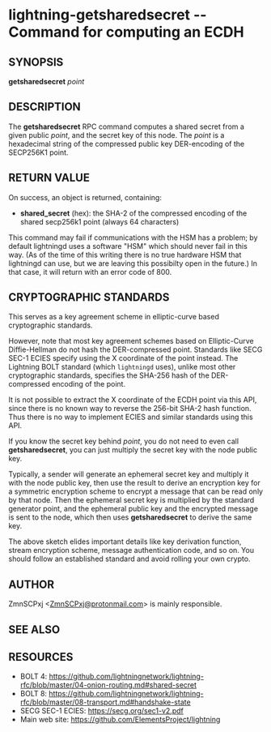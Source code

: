 lightning-getsharedsecret -- Command for computing an ECDH
==========================================================

SYNOPSIS
--------

**getsharedsecret** *point*

DESCRIPTION
-----------

The **getsharedsecret** RPC command computes a shared secret from a
given public *point*, and the secret key of this node.
The *point* is a hexadecimal string of the compressed public
key DER-encoding of the SECP256K1 point.

RETURN VALUE
------------

[comment]: # (GENERATE-FROM-SCHEMA-START)
On success, an object is returned, containing:
- **shared_secret** (hex): the SHA-2 of the compressed encoding of the shared secp256k1 point (always 64 characters)

[comment]: # (GENERATE-FROM-SCHEMA-END)

This command may fail if communications with the HSM has a
problem;
by default lightningd uses a software "HSM" which should
never fail in this way.
(As of the time of this writing there is no true hardware
HSM that lightningd can use, but we are leaving this
possibilty open in the future.)
In that case, it will return with an error code of 800.

CRYPTOGRAPHIC STANDARDS
-----------------------

This serves as a key agreement scheme in elliptic-curve based
cryptographic standards.

However, note that most key agreement schemes based on
Elliptic-Curve Diffie-Hellman do not hash the DER-compressed
point.
Standards like SECG SEC-1 ECIES specify using the X coordinate
of the point instead.
The Lightning BOLT standard (which `lightningd` uses), unlike
most other cryptographic standards, specifies the SHA-256 hash
of the DER-compressed encoding of the point.

It is not possible to extract the X coordinate of the ECDH point
via this API, since there is no known way to reverse the 256-bit
SHA-2 hash function.
Thus there is no way to implement ECIES and similar standards using
this API.

If you know the secret key behind *point*, you do not need to
even call **getsharedsecret**, you can just multiply the secret key
with the node public key.

Typically, a sender will generate an ephemeral secret key
and multiply it with the node public key,
then use the result to derive an encryption key
for a symmetric encryption scheme
to encrypt a message that can be read only by that node.
Then the ephemeral secret key is multiplied
by the standard generator point,
and the ephemeral public key and the encrypted message is
sent to the node,
which then uses **getsharedsecret** to derive the same key.

The above sketch elides important details like
key derivation function, stream encryption scheme,
message authentication code, and so on.
You should follow an established standard and avoid
rolling your own crypto.

AUTHOR
------

ZmnSCPxj <<ZmnSCPxj@protonmail.com>> is mainly responsible.

SEE ALSO
--------

RESOURCES
---------

* BOLT 4: <https://github.com/lightningnetwork/lightning-rfc/blob/master/04-onion-routing.md#shared-secret>
* BOLT 8: <https://github.com/lightningnetwork/lightning-rfc/blob/master/08-transport.md#handshake-state>
* SECG SEC-1 ECIES: <https://secg.org/sec1-v2.pdf>
* Main web site: <https://github.com/ElementsProject/lightning>


[comment]: # ( SHA256STAMP:41cce7390624f69aeac9118887ac751825087e0ef792cff8d5197500af9539ba)
